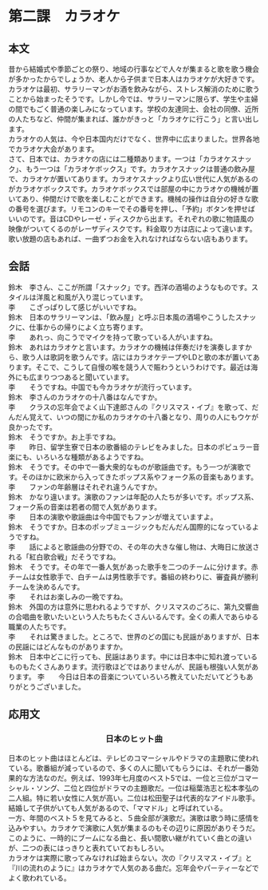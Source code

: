 # 第二課　カラオケ
## 本文
昔から結婚式や季節ごとの祭り、地域の行事などで人々が集まると歌を歌う機会が多かったからでしょうか、老人から子供まで日本人はカラオケが大好きです。  
カラオケは最初、サラリーマンがお酒を飲みながら、ストレス解消のために歌うことから始まったそうです。しかし今では、サラリーマンに限らず、学生や主婦の間でもごく普通の楽しみになっています。学校の友達同士、会社の同僚、近所の人たちなど、仲間が集まれば、誰かがきっと「カラオケに行こう」と言い出します。  
カラオケの人気は、今や日本国内だけでなく、世界中に広まりました。世界各地でカラオケ大会があります。  
さて、日本では、カラオケの店には二種類あります。一つは「カラオケスナック」、もう一つは「カラオケボックス」です。カラオケスナックは普通の飲み屋で、カラオケが置いてあります。カラオケスナックより広い世代に人気があるのがカラオケボックスです。カラオケボックスでは部屋の中にカラオケの機械が置いてあり、仲間だけで歌を楽しむことができます。機械の操作は自分の好きな歌の番号を選びます。リモコンのキーでその番号を押し、「予約」ボタンを押せばいいのです。音はCDやレーゼ・ディスクから出ます。それぞれの歌に物語風の映像がついてくるのがレーザディスクです。料金取り方は店によって違います。歌い放題の店もあれば、一曲ずつお金を入れなければならない店もあります。  
## 会話
鈴木　李さん、ここが所謂「スナック」です。西洋の酒場のようなものです。スタイルは洋風と和風が入り混じっています。  
李　　こざっぱりして感じがいいですね。  
鈴木　日本のサラリーマンは、「飲み屋」と呼ぶ日本風の酒場やこうしたスナックに、仕事からの帰りによく立ち寄ります。  
李　　あれっ、向こうでマイクを持って歌っている人がいますね。  
鈴木　あれはカラオケと言います。カラオケの機械は伴奏だけを演奏しますから、歌う人は歌詞を歌うんです。店にはカラオケテープやLDと歌の本が置いてあります。そこで、こうして自慢の喉を競う人で賑わうというわけです。最近は海外にも広まりつつあると聞いています。  
李　　そうですね。中国でも今カラオケが流行っています。  
鈴木　李さんのカラオケの十八番はなんですか。  
李　　クラスの忘年会でよく山下達郎さんの『クリスマス・イブ』を歌って、だんだん覚えて、いつの間にか私のカラオケの十八番となり、周りの人にもウケが良かったです。  
鈴木　そうですか。お上手ですね。  
李　　昨日、留学生寮で日本の歌番組のテレビをみました。日本のポピュラー音楽にも、いろいろな種類があるようですね。  
鈴木　そうです。その中で一番大衆的なものが歌謡曲です。もう一つが演歌です。そのほかに欧米から入ってきたポップス系やフォーク系の音楽もあります。  
李　　ファンの年齢層はそれぞれ違うんですか。  
鈴木　かなり違います。演歌のファンは年配の人たちが多いです。ポップス系、フォーク系の音楽は若者の間で人気があります。  
李　　日本の演歌や歌謡曲は今中国でもファンが増えていますよ。  
鈴木　そうですか。日本のポップミュージックもだんだん国際的になっているようですね。  
李　　話によると歌謡曲の分野での、その年の大きな催し物は、大晦日に放送される「紅白歌合戦」だそうですね。  
鈴木　そうです。その年で一番人気があった歌手を二つのチームに分けます。赤チームは女性歌手で、白チームは男性歌手です。番組の終わりに、審査員が勝利チームを決めるんです。  
李　　それはお楽しみの一晩ですね。  
鈴木　外国の方は意外に思われるようですが、クリスマスのごろに、第九交響曲の合唱曲を歌いたいという人たちもたくさんいるんです。全くの素人であらゆる職業の人たちです。  
李　　それは驚きました。ところで、世界のどの国にも民謡がありますが、日本の民謡にはどんなものがありますか。  
鈴木　日本中どこに行っても、民謡はあります。中には日本中に知れ渡っているものもたくさんあります。流行歌ほどではありませんが、民謡も根強い人気があります。
李　　今日は日本の音楽についていろいろ教えていただいてどうもありがとうございました。  
## 応用文　
### <center>日本のヒット曲</center>
日本のヒット曲はほとんどは、テレビのコマーシャルやドラマの主題歌に使われている。歌番組が減っているので、多くの人に聞いてもらうには、それが一番効果的な方法なのだ。例えば、1993年七月度のベスト5では、一位と三位がコマーシャル・ソング、二位と四位がドラマの主題歌だ。一位は稲葉浩志と松本孝弘の二人組。特に若い女性に人気が高い。二位は松田聖子は代表的なアイドル歌手。結婚して子供がいても人気があるので、「ママドル」と呼ばれている。  
一方、年間のベスト５を見てみると、５曲全部が演歌だ。演歌は歌う時に感情を込みやすい。カラオケで演歌に人気が集まるのもその辺りに原因がありそうだ。このように、一時的にブームになる曲と、長い間歌い継がれていく曲との違いが、二つの表にはっきりと表れていておもしろい。  
カラオケは実際に歌ってみなければ始まらない。次の『クリスマス・イブ』と『川の流れのように』はカラオケで人気のある曲だ。忘年会やパーティーなどでよく歌われている。  